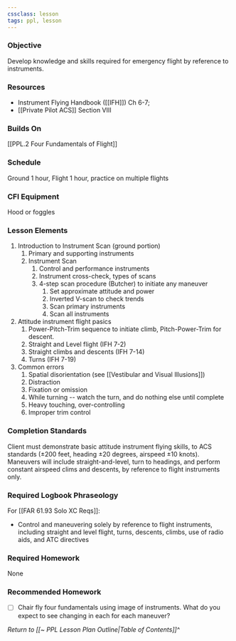 ```yaml
---
cssclass: lesson
tags: ppl, lesson
---
```

### Objective
Develop knowledge and skills required for emergency flight by reference to instruments.

### Resources
- Instrument Flying Handbook ([[IFH]]) Ch 6-7;
- [[Private Pilot ACS]] Section VIII

### Builds On
[[PPL.2 Four Fundamentals of Flight]]

### Schedule
Ground 1 hour, Flight 1 hour, practice on multiple flights

### CFI Equipment
Hood or foggles

### Lesson Elements
1. Introduction to Instrument Scan (ground portion)
	1. Primary and supporting instruments
	2. Instrument Scan
		1. Control and performance instruments
		2. Instrument cross-check, types of scans
		3. 4-step scan procedure (Butcher) to initiate any maneuver
			1. Set approximate attitude and power
			2. Inverted V-scan to check trends
			3. Scan primary instruments
			4. Scan all instruments
2. Attitude instrument flight pasics
	1. Power-Pitch-Trim sequence to initiate climb, Pitch-Power-Trim for descent.
	2. Straight and Level flight (IFH 7-2)
	3. Straight climbs and descents (IFH 7-14)
	4. Turns (IFH 7-19)
3. Common errors
	1. Spatial disorientation (see [[Vestibular and Visual Illusions]])
	2. Distraction
	3. Fixation or omission
	4. While turning -- watch the turn, and do nothing else until complete
	5. Heavy touching, over-controlling
	6. Improper trim control

### Completion Standards
Client must demonstrate basic attitude instrument flying skills, to ACS standards (±200 feet, heading ±20 degrees, airspeed ±10 knots). Maneuvers will include straight-and-level, turn to headings, and perform constant airspeed clims and descents, by reference to flight instruments only.

### Required Logbook Phraseology
For [[FAR 61.93 Solo XC Reqs]]:
- Control and maneuvering solely by reference to flight instruments, including straight and level flight, turns, descents, climbs, use of radio aids, and ATC directives

### Required Homework
 None

### Recommended Homework 
- [ ] Chair fly four fundamentals using image of instruments. What do you expect to see changing in each for each maneuver? 

*Return to [[~ PPL Lesson Plan Outline|Table of Contents]]^*